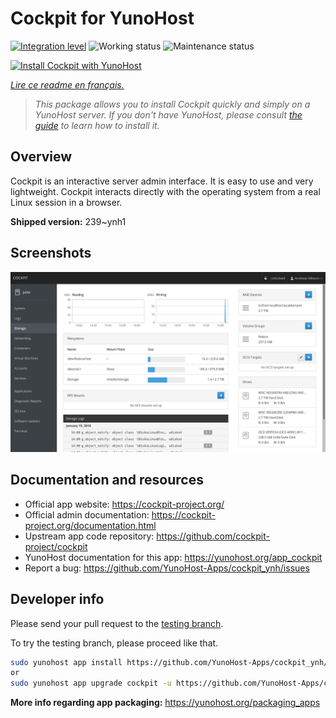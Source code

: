 <!--
N.B.: This README was automatically generated by https://github.com/YunoHost/apps/tree/master/tools/README-generator
It shall NOT be edited by hand.
-->

# Cockpit for YunoHost

[![Integration level](https://dash.yunohost.org/integration/cockpit.svg)](https://dash.yunohost.org/appci/app/cockpit) ![Working status](https://ci-apps.yunohost.org/ci/badges/cockpit.status.svg) ![Maintenance status](https://ci-apps.yunohost.org/ci/badges/cockpit.maintain.svg)

[![Install Cockpit with YunoHost](https://install-app.yunohost.org/install-with-yunohost.svg)](https://install-app.yunohost.org/?app=cockpit)

*[Lire ce readme en français.](./README_fr.md)*

> *This package allows you to install Cockpit quickly and simply on a YunoHost server.
If you don't have YunoHost, please consult [the guide](https://yunohost.org/#/install) to learn how to install it.*

## Overview

Cockpit is an interactive server admin interface. It is easy to use and very lightweight. Cockpit interacts directly with the operating system from a real Linux session in a browser.

**Shipped version:** 239~ynh1

## Screenshots

![Screenshot of Cockpit](./doc/screenshots/screenshot-storage.png)

## Documentation and resources

* Official app website: <https://cockpit-project.org/>
* Official admin documentation: <https://cockpit-project.org/documentation.html>
* Upstream app code repository: <https://github.com/cockpit-project/cockpit>
* YunoHost documentation for this app: <https://yunohost.org/app_cockpit>
* Report a bug: <https://github.com/YunoHost-Apps/cockpit_ynh/issues>

## Developer info

Please send your pull request to the [testing branch](https://github.com/YunoHost-Apps/cockpit_ynh/tree/testing).

To try the testing branch, please proceed like that.

``` bash
sudo yunohost app install https://github.com/YunoHost-Apps/cockpit_ynh/tree/testing --debug
or
sudo yunohost app upgrade cockpit -u https://github.com/YunoHost-Apps/cockpit_ynh/tree/testing --debug
```

**More info regarding app packaging:** <https://yunohost.org/packaging_apps>
